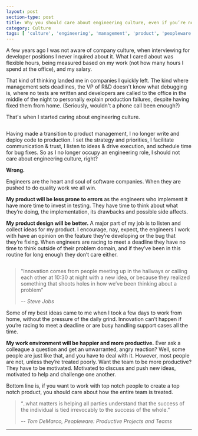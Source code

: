 ```yaml
---
layout: post
section-type: post
title: Why you should care about engineering culture, even if you’re not a developer
category: Culture
tags: [ 'culture', 'engineering', 'management', 'product', 'peopleware' ]
---
```



A few years ago I was not aware of company culture, when interviewing for developer positions I never inquired about it. What I cared about was flexible hours, being measured based on my work (not how many hours I spend at the office), and my salary.

That kind of thinking landed me in companies I quickly left. The kind where management sets deadlines, the VP of R&D doesn't know what debugging is, where no tests are written and developers are called to the office in the middle of the night to personally explain production failures, despite having fixed them from home. (Seriously, wouldn't a phone call been enough?)

That's when I started caring about engineering culture. 

<a href="#" class="image"><img src="https://karenmeep.github.io/assets/images/futurama.jpg" alt="" /></a>


Having made a transition to product management, I no longer write and deploy code to production. I set the strategy and priorities, I facilitate communication & trust, I listen to ideas & drive execution, and schedule time for bug fixes. So as I no longer occupy an engineering role, I should not care about engineering culture, right?

**Wrong.**

Engineers are the heart and soul of software companies. When they are pushed to do quality work we all win.

**My product will be less prone to errors** as the engineers who implement it have more time to invest in testing. They have time to think about what they’re doing, the implementation, its drawbacks and possible side affects.

**My product design will be better.** A major part of my job is to listen and collect ideas for my product. I encourage, nay, expect, the engineers I work with have an opinion on the feature they’re developing or the bug that they’re fixing. When engineers are racing to meet a deadline they have no time to think outside of their problem domain, and if they’ve been in this routine for long enough they don’t care either.

<a href="#" class="image"><img src="https://karenmeep.github.io/assets/images/officeSpace.jpg" alt="" /></a>

> "Innovation comes from people meeting up in the hallways or calling each other at 10:30 at night with a new idea, or because they realized something that shoots holes in how we’ve been thinking about a problem"
>
> -- <cite>Steve Jobs</cite>

Some of my best ideas came to me when I took a few days to work from home, without the pressure of the daily grind. Innovation can’t happen if you’re racing to meet a deadline or are busy handling support cases all the time.

**My work environment will be happier and more productive.**
Ever ask a colleague a question and get an unwarranted, angry reaction? Well, some people are just like that, and you have to deal with it. However, most people are not, unless they’re treated poorly. Want the team to be more productive? They have to be motivated. Motivated to discuss and push new ideas, motivated to help and challenge one another.


Bottom line is, if you want to work with top notch people to create a top notch product, you should care about how the entire team is treated.

> “..what matters is helping all parties understand that the success of the individual is tied irrevocably to the success of the whole.”
>
> -- <cite>Tom DeMarco, Peopleware: Productive Projects and Teams</cite>


<hr>



